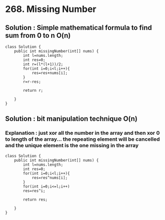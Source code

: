 # 268. Missing Number
## Solution : Simple mathematical formula to find sum from 0 to n   O(n)
```
class Solution {
    public int missingNumber(int[] nums) {
        int l=nums.length;
        int res=0;
        int r=(l*(l+1))/2;
        for(int i=0;i<l;i++){
            res=res+nums[i];
        }
        r=r-res;

        return r;
        
    }
}
```

## Solution : bit manipulation technique O(n) 
### Explanation : just xor all the number in the array and then xor 0 to length of the array... the repeating element will be cancelled and the unique element is the one missing in the array

```
class Solution {
    public int missingNumber(int[] nums) {
        int l=nums.length;
        int res=0;
        for(int i=0;i<l;i++){
            res=res^nums[i];
        }
        for(int i=0;i<=l;i++)
        res=res^i;

        return res;
        
    }
}
```
